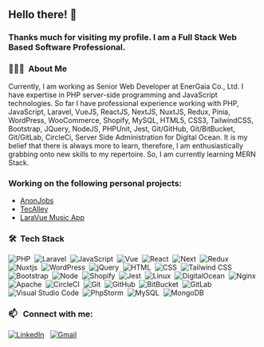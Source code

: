 ## Hello there! 👋
### Thanks much for visiting my profile. I am a Full Stack Web Based Software Professional.

### 👨🏻‍💻 &nbsp;About Me

Currently, I am working as Senior Web Developer at EnerGaia Co., Ltd. I have expertise in PHP server-side programming and JavaScript technologies. So far I have professional experience working with PHP, JavaScript, Laravel, VueJS, ReactJS, NextJS, NuxtJS, Redux, Pinia, WordPress, WooCommerce, Shopify, MySQL, HTML5, CSS3, TailwindCSS, Bootstrap, JQuery, NodeJS, PHPUnit, Jest, Git/GitHub, Git/BitBucket, Git/GitLab, CircleCi, Server Side Administration for Digital Ocean. It is my belief that there is always more to learn, therefore, I am enthusiastically grabbing onto new skills to my repertoire. So, I am currently learning MERN Stack.

### Working on the following personal projects:
- [AnonJobs](https://github.com/shreyasarker/anonjobs)
- [TecAlley](https://github.com/shreyasarker/tecAlley)
- [LaraVue Music App](https://github.com/shreyasarker/laravue-music-app-frontend)

### 🛠 &nbsp;Tech Stack

![PHP](https://img.shields.io/badge/PHP-777BB4?style=flat&logo=php&logoColor=white)&nbsp;
![Laravel](https://img.shields.io/badge/Laravel-FF2D20?style=flat&logo=laravel&logoColor=white)&nbsp;
![JavaScript](https://img.shields.io/badge/-JavaScript-323330?style=flat&logo=javascript)&nbsp;
![Vue](https://img.shields.io/badge/-Vue-4fc08d?style=flat&logo=Vue.js&logoColor=fff)&nbsp;
![React](https://img.shields.io/badge/React-20232A?style=flat&logo=react&logoColor=61DAFB)&nbsp;
![Next](https://img.shields.io/badge/next.js-000000?style=flat&logo=nextdotjs&logoColor=white)&nbsp;
![Redux](https://img.shields.io/badge/Redux-593D88?style=flat&logo=redux&logoColor=white)&nbsp;
![Nuxtjs](https://img.shields.io/badge/Nuxt-002E3B?style=flat&logo=nuxtdotjs&logoColor=#00DC82)&nbsp;
![WordPress](https://img.shields.io/badge/WordPress-%23117AC9.svg?style=flat&logo=WordPress&logoColor=white)&nbsp;
![jQuery](https://img.shields.io/badge/jQuery-0769AD?style=flat&logo=jquery&logoColor=white)&nbsp;
![HTML](https://img.shields.io/badge/HTML-239120?style=flat&logo=html5&logoColor=white)&nbsp;
![CSS](https://img.shields.io/badge/CSS-239120?&style=flat&logo=css3&logoColor=white)&nbsp;
![Tailwind CSS](https://img.shields.io/static/v1?style=flat&message=Tailwind+CSS&color=222222&logo=Tailwind+CSS&logoColor=06B6D4&label=)&nbsp;
![Bootstrap](https://img.shields.io/badge/Bootstrap-563D7C?style=flat&logo=bootstrap&logoColor=white)&nbsp;
![Node](https://img.shields.io/badge/Node.js-339933?style=flat&logo=nodedotjs&logoColor=white)&nbsp;
![Shopify](https://img.shields.io/badge/shopify-8DB543?style=flat&logo=Shopify&logoColor=white)&nbsp;
![Jest](https://img.shields.io/badge/Jest-C21325?style=flat&logo=jest&logoColor=white)&nbsp;
![Linux](https://img.shields.io/badge/Linux-FCC624?style=flat&logo=linux&logoColor=black)&nbsp;
![DigitalOcean](https://img.shields.io/badge/DigitalOcean-%230167ff.svg?style=flat&logo=digitalOcean&logoColor=white)&nbsp;
![Nginx](https://img.shields.io/badge/nginx-%23009639.svg?style=flate&logo=nginx&logoColor=white)&nbsp;
![Apache](https://img.shields.io/badge/apache-%23D42029.svg?style=flat&logo=apache&logoColor=white)&nbsp;
![CircleCI](https://img.shields.io/badge/circle%20ci-%23161616.svg?style=flat&logo=circleci&logoColor=white)&nbsp;
![Git](https://img.shields.io/badge/-Git-05122A?style=flat&logo=git)&nbsp;
![GitHub](https://img.shields.io/badge/-GitHub-05122A?style=flat&logo=github)&nbsp;
![BitBucket](https://img.shields.io/badge/Bitbucket-330F63?style=flat&logo=bitbucket&logoColor=white)&nbsp;
![GitLab](https://img.shields.io/badge/GitLab-330F63?style=flat&logo=gitlab&logoColor=white)&nbsp;
![Visual Studio Code](https://img.shields.io/badge/-Visual%20Studio%20Code-05122A?style=flat&logo=visual-studio-code&logoColor=007ACC)&nbsp;
![PhpStorm](https://img.shields.io/badge/phpstorm-143?style=flat&logo=phpstorm&logoColor=black&color=black&labelColor=darkorchid)&nbsp;
![MySQL](https://img.shields.io/badge/mysql-%2300f.svg?style=flat&logo=mysql&logoColor=white)&nbsp;
![MongoDB](https://img.shields.io/badge/MongoDB-4EA94B?style=flat&logo=mongodb&logoColor=white)&nbsp;

### 📫 &nbsp; Connect with me:


<a href="https://www.linkedin.com/in/shreyasarker"><img alt="LinkedIn" src="https://img.shields.io/badge/linkedin%20-%230077B5.svg?&style=flat&logo=linkedin&logoColor=white"/></a> &nbsp;
<a href="mailto:shreya.sarker@gmail.com"><img alt="Gmail" src="https://img.shields.io/badge/Gmail-D14836?style=flat&logo=gmail&logoColor=white" /></a> &nbsp;
